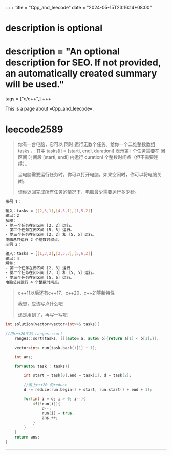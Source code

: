 +++
title = "Cpp_and_leecode"
date = "2024-05-15T23:16:14+08:00"

#
# description is optional
#
# description = "An optional description for SEO. If not provided, an automatically created summary will be used."

tags = ["c/c++",]
+++

This is a page about »Cpp_and_leecode«.

# leecode2589


>你有一台电脑，它可以 同时 运行无数个任务。给你一个二维整数数组 tasks ，
> 其中 tasks[i] = [starti, endi, durationi] 表示第 i 个任务需要在 闭区间 时间段 [starti, endi] 内运行 durationi 个整数时间点（但不需要连续）。
>
> 当电脑需要运行任务时，你可以打开电脑，如果空闲时，你可以将电脑关闭。
>
> 请你返回完成所有任务的情况下，电脑最少需要运行多少秒。

```bash
示例 1：

输入：tasks = [[2,3,1],[4,5,1],[1,5,2]]
输出：2
解释：
- 第一个任务在闭区间 [2, 2] 运行。
- 第二个任务在闭区间 [5, 5] 运行。
- 第三个任务在闭区间 [2, 2] 和 [5, 5] 运行。
电脑总共运行 2 个整数时间点。
示例 2：

输入：tasks = [[1,3,2],[2,5,3],[5,6,2]]
输出：4
解释：
- 第一个任务在闭区间 [2, 3] 运行
- 第二个任务在闭区间 [2, 3] 和 [5, 5] 运行。
- 第三个任务在闭区间 [5, 6] 运行。
电脑总共运行 4 个整数时间点。
```

> c++11以后还有c++17、c++20、c++21等新特性
>
> 我想，应该写点什么吧
>
> 还是用到了，再写一写吧

```c++
int solution(vector<vector<int>>& tasks){

//用c++20中的 ranges::sort
    ranges::sort(tasks, [](auto& a, auto& b){return a[1] < b[1];});

    vector<int> run(task.back()[1] + 1);

    int ans;

    for(auto& task : tasks){

        int start = task[0],end = task[1], d = task[2];

        //用上c++20 的reduce
        d -= reduce(run.begin() + start, run.start() + end + 1);

        for(int i = d; i > 0; i--){
            if(!run[i]){
                d--;
                run[i] = true;
                ans ++;
            }
        }
    }
    return ans;
}
```

---



